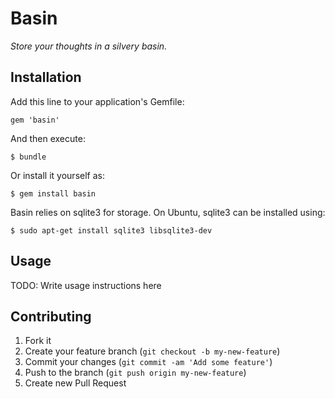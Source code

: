 # Basin

*Store your thoughts in a silvery basin.*

## Installation

Add this line to your application's Gemfile:

    gem 'basin'

And then execute:

    $ bundle

Or install it yourself as:

    $ gem install basin

Basin relies on sqlite3 for storage. On Ubuntu, sqlite3 can be installed using:

    $ sudo apt-get install sqlite3 libsqlite3-dev

## Usage

TODO: Write usage instructions here

## Contributing

1. Fork it
2. Create your feature branch (`git checkout -b my-new-feature`)
3. Commit your changes (`git commit -am 'Add some feature'`)
4. Push to the branch (`git push origin my-new-feature`)
5. Create new Pull Request

